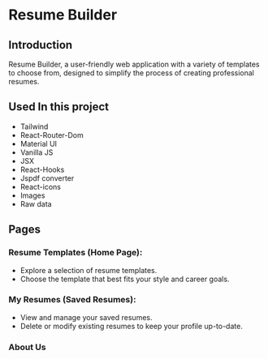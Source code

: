 # Resume Builder

## Introduction

Resume Builder, a user-friendly web application with a variety of templates to choose from, designed to simplify the process of creating professional resumes. 

## Used In this project

* Tailwind
* React-Router-Dom
* Material UI
* Vanilla JS
* JSX
* React-Hooks
* Jspdf converter
* React-icons
* Images
* Raw data

## Pages

### Resume Templates (Home Page):
* Explore a selection of resume templates.
* Choose the template that best fits your style and career goals.
### My Resumes (Saved Resumes):
* View and manage your saved resumes.
* Delete or modify existing resumes to keep your profile up-to-date.
### About Us
